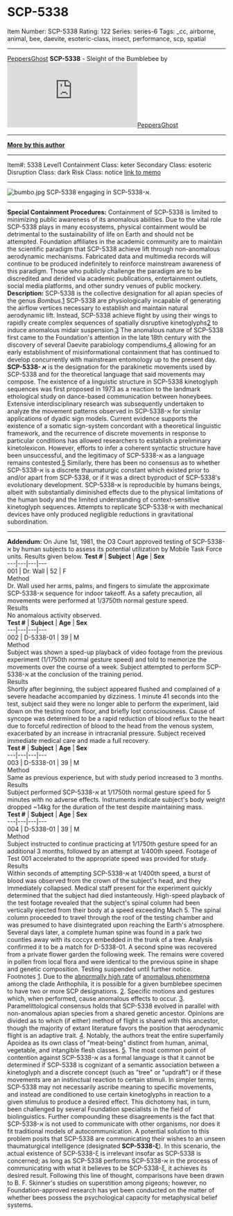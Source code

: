 # SCP-5338
Item Number: SCP-5338
Rating: 122
Series: series-6
Tags: _cc, airborne, animal, bee, daevite, esoteric-class, insect, performance, scp, spatial

---

[PeppersGhost](javascript:;)
**SCP-5338** \- Sleight of the Bumblebee by [![PeppersGhost](https://www.wikidot.com/avatar.php?userid=1553042&amp;size=small&amp;timestamp=1724864583)](http://www.wikidot.com/user:info/peppersghost)[PeppersGhost](http://www.wikidot.com/user:info/peppersghost)
* * *
**[More by this author](/peppersghost)**
* * *
Item#: 5338
Level1
Containment Class:
keter
Secondary Class:
esoteric
Disruption Class:
dark
Risk Class:
notice
[link to memo](/classification-committee-memo)  

* * *
![bumbo.jpg](https://scp-wiki.wdfiles.com/local--files/scp-5338/bumbo.jpg)
SCP-5338 engaging in SCP-5338-א.
* * *
**Special Containment Procedures:** Containment of SCP-5338 is limited to minimizing public awareness of its anomalous abilities. Due to the vital role SCP-5338 plays in many ecosystems, physical containment would be detrimental to the sustainability of life on Earth and should not be attempted.
Foundation affiliates in the academic community are to maintain the scientific paradigm that SCP-5338 achieve lift through non-anomalous aerodynamic mechanisms. Fabricated data and multimedia records will continue to be produced indefinitely to reinforce mainstream awareness of this paradigm. Those who publicly challenge the paradigm are to be discredited and derided via academic publications, entertainment outlets, social media platforms, and other sundry venues of public mockery.
**Description:** SCP-5338 is the collective designation for all apian species of the genus _Bombus_.[1](javascript:;) SCP-5338 are physiologically incapable of generating the airflow vertices necessary to establish and maintain natural aerodynamic lift. Instead, SCP-5338 achieve flight by using their wings to rapidly create complex sequences of spatially disruptive kinetoglyphs[2](javascript:;) to induce anomalous midair suspension.[3](javascript:;) The anomalous nature of SCP-5338 first came to the Foundation's attention in the late 18th century with the discovery of several Daevite parabiology compendiums,[4](javascript:;) allowing for an early establishment of misinformational containment that has continued to develop concurrently with mainstream entomology up to the present day.
**SCP-5338- א** is the designation for the parakinetic movements used by SCP-5338 and for the theoretical language that said movements may compose. The existence of a linguistic structure in SCP-5338 kinetoglyph sequences was first proposed in 1973 as a reaction to the landmark ethological study on dance-based communication between honeybees. Extensive interdisciplinary research was subsequently undertaken to analyze the movement patterns observed in SCP-5338-א for similar applications of dyadic sign models. Current evidence supports the existence of a somatic sign-system concordant with a theoretical linguistic framework, and the recurrence of discrete movements in response to particular conditions has allowed researchers to establish a preliminary kinetolexicon.
However, efforts to infer a coherent syntactic structure have been unsuccessful, and the legitimacy of SCP-5338-א as a language remains contested.[5](javascript:;) Similarly, there has been no consensus as to whether SCP-5338-א is a discrete thaumaturgic constant which existed prior to and/or apart from SCP-5338, or if it was a direct byproduct of SCP-5338's evolutionary development.
SCP-5338-א is reproducible by humans beings, albeit with substantially diminished effects due to the physical limitations of the human body and the limited understanding of context-sensitive kinetoglyph sequences. Attempts to replicate SCP-5338-א with mechanical devices have only produced negligible reductions in gravitational subordination.
* * *
**Addendum:** On June 1st, 1981, the O3 Court approved testing of SCP-5338-א by human subjects to assess its potential utilization by Mobile Task Force units. Results given below.
**Test #** | **Subject** | **Age** | **Sex**  
---|---|---|---  
001 | Dr. Wall | 52 | F  
Method  
Dr. Wall used her arms, palms, and fingers to simulate the approximate SCP-5338-א sequence for indoor takeoff. As a safety precaution, all movements were performed at 1/3750th normal gesture speed.  
Results  
No anomalous activity observed.  
**Test #** | **Subject** | **Age** | **Sex**  
---|---|---|---  
002 | D-5338-01 | 39 | M  
Method  
Subject was shown a sped-up playback of video footage from the previous experiment (1/1750th normal gesture speed) and told to memorize the movements over the course of a week. Subject attempted to perform SCP-5338-א at the conclusion of the training period.  
Results  
Shortly after beginning, the subject appeared flushed and complained of a severe headache accompanied by dizziness. 1 minute 41 seconds into the test, subject said they were no longer able to perform the experiment, laid down on the testing room floor, and briefly lost consciousness. Cause of syncope was determined to be a rapid reduction of blood reflux to the heart due to forceful redirection of blood to the head from the venous system, exacerbated by an increase in intracranial pressure. Subject received immediate medical care and made a full recovery.  
**Test #** | **Subject** | **Age** | **Sex**  
---|---|---|---  
003 | D-5338-01 | 39 | M  
Method  
Same as previous experience, but with study period increased to 3 months.  
Results  
Subject performed SCP-5338-א at 1/1750th normal gesture speed for 5 minutes with no adverse effects. Instruments indicate subject's body weight dropped ~14kg for the duration of the test despite maintaining mass.  
**Test #** | **Subject** | **Age** | **Sex**  
---|---|---|---  
004 | D-5338-01 | 39 | M  
Method  
Subject instructed to continue practicing at 1/1750th gesture speed for an additional 3 months, followed by an attempt at 1/400th speed. Footage of Test 001 accelerated to the appropriate speed was provided for study.  
Results  
Within seconds of attempting SCP-5338-א at 1/400th speed, a burst of blood was observed from the crown of the subject's head, and they immediately collapsed. Medical staff present for the experiment quickly determined that the subject had died instanteously. High-speed playback of the test footage revealed that the subject's spinal column had been vertically ejected from their body at a speed exceeding Mach 5. The spinal column proceeded to travel through the roof of the testing chamber and was presumed to have disintegrated upon reaching the Earth's atmosphere. Several days later, a complete human spine was found in a park two counties away with its coccyx embedded in the trunk of a tree. Analysis confirmed it to be a match for D-5338-01. A second spine was recovered from a private flower garden the following week. The remains were covered in pollen from local flora and were identical to the previous spine in shape and genetic composition. Testing suspended until further notice.  
Footnotes
[1](javascript:;). Due to the [abnormally high rate](/system:page-tags/tag/bee#pages) of [anomalous phenomena](/bees) among the clade Anthophila, it is possible for a given bumblebee specimen to have two or more SCP designations.
[2](javascript:;). Specific motions and gestures which, when performed, cause anomalous effects to occur.
[3](javascript:;). Paramelittological consensus holds that SCP-5338 evolved in parallel with non-anomalous apian species from a shared genetic ancestor. Opinions are divided as to which (if either) method of flight is shared with this ancestor, though the majority of extant literature favors the position that aerodynamic flight is an adaptive trait.
[4](javascript:;). Notably, the authors treat the entire superfamily Apoidea as its own class of "meat-being" distinct from human, animal, vegetable, and intangible flesh classes.
[5](javascript:;). The most common point of contention against SCP-5338-א as a formal language is that it cannot be determined if SCP-5338 is cognizant of a semantic association between a kinetoglyph and a discrete concept (such as "tree" or "updraft") or if these movements are an instinctual reaction to certain stimuli. In simpler terms, SCP-5338 may not necessarily ascribe meaning to specific movements, and instead are conditioned to use certain kinetoglyphs in reaction to a given stimulus to produce a desired effect. This dichotomy has, in turn, been challenged by several Foundation specialists in the field of biolinguistics. 
Further compounding these disagreements is the fact that SCP-5338-א is not used to communicate with other organisms, nor does it fit traditional models of autocommunication. A potential solution to this problem posits that SCP-5338 are communicating their wishes to an unseen thaumaturgical intelligence (designated **SCP-5338-ξ**). In this scenario, the actual existence of SCP-5338-ξ is irrelevant insofar as SCP-5338 is concerned; as long as SCP-5338 performs SCP-5338-א in the process of communicating with what it believes to be SCP-5338-ξ, it achieves its desired result. Following this line of thought, comparisons have been drawn to B. F. Skinner's studies on superstition among pigeons; however, no Foundation-approved research has yet been conducted on the matter of whether bees possess the psychological capacity for metaphysical belief systems.